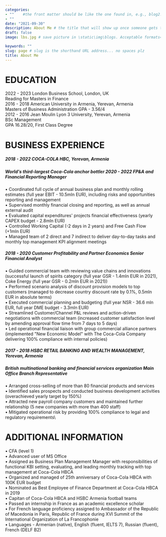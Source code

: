 ```yaml
---
categories:  
- ""    #the front matter should be like the one found in, e.g., blog2.md. It cannot be like the normal Rmd we used
- ""
date: "2021-09-30"
description: About Me # the title that will show up once someone gets to this page
draft: false
image: lbs.jpg # save picture in \static\img\blogs. Acceptable formats= jpg, jpeg, or png . Your iPhone pics wont work

keywords: ""
slug: page # slug is the shorthand URL address... no spaces plz
title: About Me
---
```



# EDUCATION

2022 - 2023 London Business School, London, UK\
Reading for Masters in Finance\
2016 - 2018 American University in Armenia, Yerevan, Armenia\
Masters of Business Administration GPA - 3.56/4\
2012 - 2016 Jean Moulin Lyon 3 University, Yerevan, Armenia\
BSc Management\
GPA 16.28/20, First Class Degree

# BUSINESS EXPERIENCE

##### 2018 - 2022 COCA-COLA HBC, Yerevan, Armenia
##### World's third-largest Coca-Cola anchor bottler 2020 - 2022 FP&A and Financial Reporting Manager

• Coordinated full cycle of annual business plan and monthly rolling estimates (full year EBIT - 10.5mln EUR), including risks and opportunities reporting and management\
• Supervised monthly financial closing and reporting, as well as annual external audit\
• Evaluated capital expenditures' projects financial effectiveness (yearly CAPEX budget - 2.8mln EUR)\
• Controlled Working Capital (-2 days in 2 years) and Free Cash Flow (+1mln EUR)\
• Managed team of 2 direct and 7 indirect to deliver day-to-day tasks and monthly top management KPI alignment meetings
##### 2018 - 2020 Customer Profitability and Partner Economics Senior Financial Analyst
• Guided commercial team with reviewing value chains and innovations (successful launch of spirits category (full year GSR - 1.4mln EUR in 2021), Coke Energy (full year GSR - 0.2mln EUR in 2021))\
• Performed scenario analysis of discount provision models to top customers (managed to decrease country discount rate by 0.1%, 0.5mln EUR in absolute terms)\
• Executed commercial planning and budgeting (full year NSR - 36.6 mln EUR, full year DME budget - 3.3mln EUR)\
• Streamlined Customer/Channel P&L reviews and action-driven negotiations with commercial team (increased customer satisfaction level by amending approval flow time from 7 days to 5 days)\
• Led operational financial liaison with group commercial alliance partners (implemented "New Economic Model" with The Coca-Cola Company delivering 100% compliance with internal policies)

##### 2017 - 2018 HSBC RETAIL BANKING AND WEALTH MANAGEMENT, Yerevan, Armenia
##### British multinational banking and financial services organization Main Office Branch Representative

• Arranged cross-selling of more than 80 financial products and services\
• Identified sales prospects and conducted business development activities (overachieved yearly target by 150%)\
• Attracted new payroll company customers and maintained further relationship (5 new companies with more than 400 staff)\
• Mitigated operational risk by providing 100% compliance to legal and regulatory requirements\

# ADDITIONAL INFORMATION

• CFA (level 1)\
• Advanced user of MS Office\
• Assigned as Business Plan Management Manager with responsibilities of functional KBI setting, evaluating, and leading monthly tracking with top management at Coca-Cola HBCA\
• Organized and managed of 25th anniversary of Coca-Cola HBCA with 100K EUR budget\
• Nominated as Best Employee of Finance Department at Coca-Cola HBCA in 2019\
• Capitan of Coca-Cola HBCA and HSBC Armenia football teams\
• Passed an internship in France as an academic excellence scholar\
• For French language proficiency assigned to Ambassador of the Republic of Macedonia in Paris, Republic of France during XVI Summit of the International Organization of La Francophonie\
• Languages - Armenian (native), English (fluent, IELTS 7), Russian (fluent), French (DELF B2)